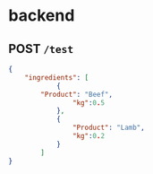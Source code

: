 # backend

## POST `/test`

```json
{
    "ingredients": [
			{
        "Product": "Beef",
				"kg":0.5
			},
			{
				"Product": "Lamb",
				"kg":0.2
			}
		]
}
```